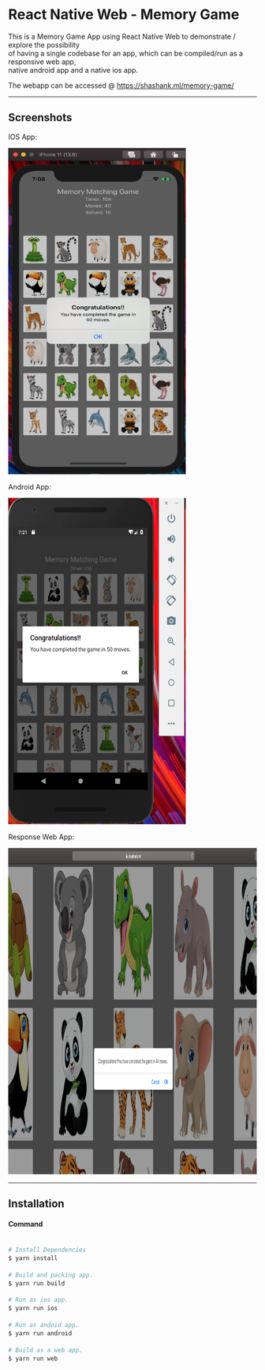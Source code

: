 # React Native Web - Memory Game

This is a Memory Game App using React Native Web to demonstrate / explore the possibility <br> 
of having a single codebase for an app, which can be compiled/run as a responsive web app, <br> 
native android app and a native ios app.

The webapp can be accessed @ https://shashank.ml/memory-game/

-----

## Screenshots
IOS App:

<img src="https://github.com/rajashashankmuppirala/memoryGame/raw/master/screenshots/iphone.jpg" width="360" height="660" /><br>


Android App:

<img src="https://github.com/rajashashankmuppirala/memoryGame/raw/master/screenshots/android.jpg" width="360" height="660" /><br>

Response Web App:

<img src="https://github.com/rajashashankmuppirala/memoryGame/raw/master/screenshots/web_browser.jpg" width="900" height="660" /><br>


-----

## Installation

#### Command
```sh

# Install Dependencies
$ yarn install

# Build and packing app.
$ yarn run build 

# Run as ios app.
$ yarn run ios 

# Run as andoid app.
$ yarn run android 

# Build as a web app.
$ yarn run web 

```


